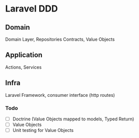 # Laravel DDD

## Domain
Domain Layer, Repositories Contracts, Value Objects

## Application 
Actions, Services

## Infra
Laravel Framework, consumer interface (http routes)

### Todo
- [ ] Doctrine (Value Objects mapped to models, Typed Return)
- [ ] Value Objects
- [ ] Unit testing for Value Objects